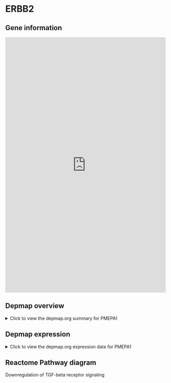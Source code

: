 <h1>ERBB2</h1>

<h2>Gene information</h2>
<iframe src="https://depmap.org/portal/gene/PMEPA1?tab=about" style="border:none;width:100%;height:800px"></iframe>

<h2>Depmap overview</h2>
<details>
  <summary>Click to view the depmap.org summary for PMEPA1</summary>
  <iframe src="https://depmap.org/portal/gene/PMEPA1?tab=overview" style="border:none;width:100%;height:800px"></iframe>
</details>

<h2>Depmap expression</h2>
<details>
  <summary>Click to view the depmap.org expression data for PMEPA1</summary>
  <iframe src="https://depmap.org/portal/gene/PMEPA1?tab=characterization" style="border:none;width:100%;height:800px"></iframe>
</details>



<h2>Reactome Pathway diagram</h2>
Downregulation of TGF-beta receptor signaling
<div id="diagramHolder"></div>

<script>
    //Creating the Reactome Diagram widget
    //Take into account a proxy needs to be set up in your server side pointing to www.reactome.org
    function onReactomeDiagramReady(){  //This function is automatically called when the widget code is ready to be used
        var diagram = Reactome.Diagram.create({
            "placeHolder" : "diagramHolder",
            "width" : 900,
            "height" : 500
        });

        //Initialising it to the "Hemostasis" pathway
        diagram.loadDiagram("R-HSA-2173788");

        //Adding different listeners

        diagram.onDiagramLoaded(function (loaded) {
            console.info("Loaded ", loaded);
            diagram.flagItems("BAD");
	    diagram.flagItems("Q92934");
            if (loaded == "R-HSA-2173788") diagram.selectItem("R-HSA-2173788");
        });

     }
</script>



